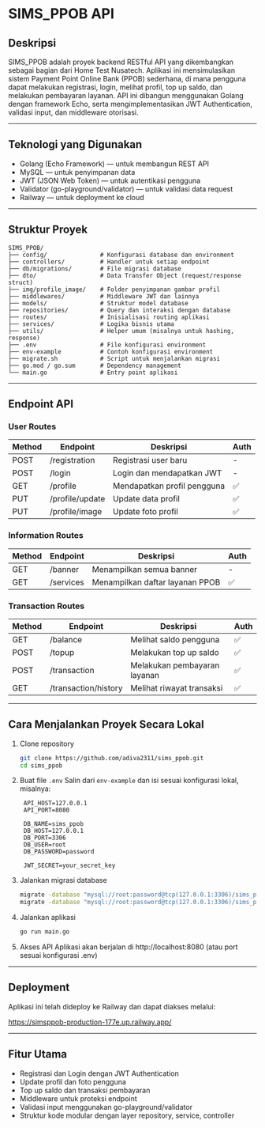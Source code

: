 # SIMS_PPOB API

## Deskripsi

SIMS_PPOB adalah proyek backend RESTful API yang dikembangkan sebagai bagian dari Home Test Nusatech. Aplikasi ini mensimulasikan sistem Payment Point Online Bank (PPOB) sederhana, di mana pengguna dapat melakukan registrasi, login, melihat profil, top up saldo, dan melakukan pembayaran layanan.
API ini dibangun menggunakan Golang dengan framework Echo, serta mengimplementasikan JWT Authentication, validasi input, dan middleware otorisasi.

---

## Teknologi yang Digunakan

- Golang (Echo Framework) — untuk membangun REST API
- MySQL — untuk penyimpanan data
- JWT (JSON Web Token) — untuk autentikasi pengguna
- Validator (go-playground/validator) — untuk validasi data request
- Railway — untuk deployment ke cloud

---

## Struktur Proyek

```
SIMS_PPOB/
├── config/               # Konfigurasi database dan environment
├── controllers/          # Handler untuk setiap endpoint
├── db/migrations/        # File migrasi database
├── dto/                  # Data Transfer Object (request/response struct)
├── img/profile_image/    # Folder penyimpanan gambar profil
├── middlewares/          # Middleware JWT dan lainnya
├── models/               # Struktur model database
├── repositories/         # Query dan interaksi dengan database
├── routes/               # Inisialisasi routing aplikasi
├── services/             # Logika bisnis utama
├── utils/                # Helper umum (misalnya untuk hashing, response)
├── .env                  # File konfigurasi environment
├── env-example           # Contoh konfigurasi environment
├── migrate.sh            # Script untuk menjalankan migrasi
├── go.mod / go.sum       # Dependency management
└── main.go               # Entry point aplikasi
```

---

## Endpoint API

### User Routes

| Method | Endpoint        | Deskripsi                   | Auth |
| ------ | --------------- | --------------------------- | ---- |
| POST   | /registration   | Registrasi user baru        | -    |
| POST   | /login          | Login dan mendapatkan JWT   | -    |
| GET    | /profile        | Mendapatkan profil pengguna | ✅   |
| PUT    | /profile/update | Update data profil          | ✅   |
| PUT    | /profile/image  | Update foto profil          | ✅   |

### Information Routes

| Method | Endpoint  | Deskripsi                       | Auth |
| ------ | --------- | ------------------------------- | ---- |
| GET    | /banner   | Menampilkan semua banner        | -    |
| GET    | /services | Menampilkan daftar layanan PPOB | ✅   |

### Transaction Routes

| Method | Endpoint             | Deskripsi                    | Auth |
| ------ | -------------------- | ---------------------------- | ---- |
| GET    | /balance             | Melihat saldo pengguna       | ✅   |
| POST   | /topup               | Melakukan top up saldo       | ✅   |
| POST   | /transaction         | Melakukan pembayaran layanan | ✅   |
| GET    | /transaction/history | Melihat riwayat transaksi    | ✅   |

---

## Cara Menjalankan Proyek Secara Lokal

1. Clone repository

   ```bash
   git clone https://github.com/adiva2311/sims_ppob.git
   cd sims_ppob
   ```

2. Buat file `.env`
   Salin dari `env-example` dan isi sesuai konfigurasi lokal, misalnya:

   ```env
    API_HOST=127.0.0.1
    API_PORT=8080

    DB_NAME=sims_ppob
    DB_HOST=127.0.0.1
    DB_PORT=3306
    DB_USER=root
    DB_PASSWORD=password

    JWT_SECRET=your_secret_key
   ```

3. Jalankan migrasi database

   ```bash
   migrate -database "mysql://root:password@tcp(127.0.0.1:3306)/sims_ppob" -path db/migrations up #run all up migrations
   migrate -database "mysql://root:password@tcp(127.0.0.1:3306)/sims_ppob" -path db/migrations down #run all down migrations
   ```

4. Jalankan aplikasi

   ```bash
   go run main.go
   ```

5. Akses API
   Aplikasi akan berjalan di http://localhost:8080 (atau port sesuai konfigurasi .env)

---

## Deployment

Aplikasi ini telah dideploy ke Railway dan dapat diakses melalui:

https://simsppob-production-177e.up.railway.app/

---

## Fitur Utama

- Registrasi dan Login dengan JWT Authentication
- Update profil dan foto pengguna
- Top up saldo dan transaksi pembayaran
- Middleware untuk proteksi endpoint
- Validasi input menggunakan go-playground/validator
- Struktur kode modular dengan layer repository, service, controller
